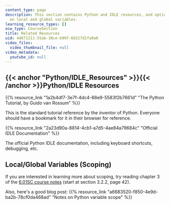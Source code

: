 ```yaml
---
content_type: page
description: This section contains Python and IDLE resources, and optional material
  on local and global variables.
learning_resource_types: []
ocw_type: CourseSection
title: Related Resources
uid: 4d671211-55ab-38ce-b99f-69217d1fa9a0
video_files:
  video_thumbnail_file: null
video_metadata:
  youtube_id: null
---
```


{{< anchor "Python/IDLE_Resources" >}}{{< /anchor >}}Python/IDLE Resources
--------------------------------------------------------------------------

{{% resource_link "1a2b4df7-3e7f-4dc4-88e9-5583f2b7661d" "The Python Tutorial, by Guido van Rossum" %}}

This is the standard tutorial reference by the inventor of Python. Everyone should have a bookmark for it in their browser for reference.

{{% resource_link "2a23d90a-8814-4cb1-a7d5-4ae84a79684c" "Official IDLE Documentation" %}}

The official Python IDLE documentation, including keyboard shortcuts, debugging, etc.

Local/Global Variables (Scoping)
--------------------------------

If you are interested in learning more about scoping, try reading chapter 3 of the [6.01SC course notes](/courses/6-01sc-introduction-to-electrical-engineering-and-computer-science-i-spring-2011/pages/syllabus) (start at section 3.2.2, page 42).

Also, here's a good blog post: {{% resource_link "a6683520-f850-4e9d-ba2b-78cf0da468ad" "Notes on Python variable scope" %}}